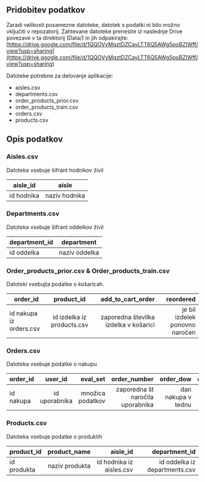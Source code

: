 ## Pridobitev podatkov

Zaradi velikosti posamezne datoteke, datotek s podatki ni bilo možno vključiti v repozatorij. Zahtevane datoteke prenesite iz naslednje Drive povezave v ta direktorij (Data/) in jih odpakirajte:  
[https://drive.google.com/file/d/1QQOVyMqztDZCayLTT6Q5AWg5poBZIWff/view?usp=sharing](https://drive.google.com/file/d/1QQOVyMqztDZCayLTT6Q5AWg5poBZIWff/view?usp=sharing)

Datoteke potrebne za delovanje aplikacije:

- aisles.csv
- departments.csv
- order_products_prior.csv
- order_products_train.csv
- orders.csv
- products.csv

## Opis podatkov

### Aisles.csv

Datoteka vsebuje šifrant hodnikov živil

| aisle_id   |  aisle        |
| ---------- | :-----------: |
| id hodnika | naziv hodnika |

### Departments.csv

Datoteka vsebuje šifrant oddelkov živil

| department_id |  department   |
| ------------- | :-----------: |
| id oddelka    | naziv oddelka |

### Order_products_prior.csv & Order_products_train.csv

Datoteki vsebujta podatke o košaricah.

| order_id                |         product_id         |                     add_to_cart_order |                      reordered |
| ----------------------- | :------------------------: | ------------------------------------: | -----------------------------: |
| id nakupa iz orders.csv | id izdelka iz products.csv | zaporedna številka izdelka v košarici | je bil izdelek ponovno naročen |

### Orders.csv

Datoteka vsebuje podatke o nakupu

| order_id  | user_id       |  eval_set         |                     order_number | order_dow          | order_hour_of_day | days_since_prior_order     |
| --------- | :-----------: | ----------------: | -------------------------------: | -----------------: | ----------------: | -------------------------: |
| id nakupa | id uporabnika | množica podatkov  | zaporedna št naročila uporabnika | dan nakupa v tednu | ura nakupa        | št dni od prejšnega nakupa |

### Products.csv

Datoteka vsebuje podatke o produktih

| product_id   | product_name   | aisle_id                 | department_id                 |
| ------------ | :------------: | -----------------------: | ----------------------------: |
| id produkta  | naziv produkta | id hodnika iz aisles.csv | id oddelka iz departments.csv |



